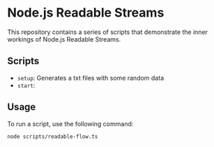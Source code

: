 # Node.js Readable Streams

This repository contains a series of scripts that demonstrate the inner workings of Node.js Readable Streams.

## Scripts

- `setup`: Generates a txt files with some random data
- `start`:

## Usage

To run a script, use the following command:

```bash
node scripts/readable-flow.ts
```
